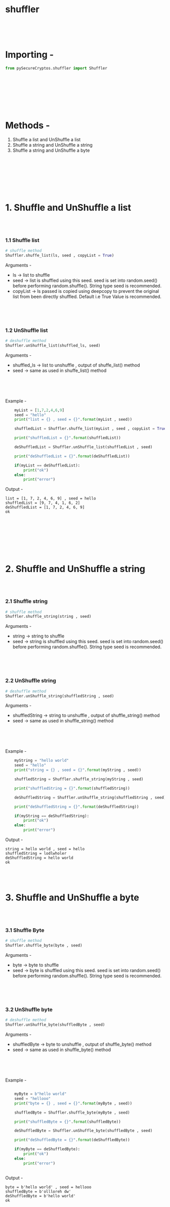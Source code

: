 
# shuffler

<br>
<br>
<br>

# Importing - 

``` python
from pySecureCryptos.shuffler import Shuffler
```

<br>
<br>
<br>
<br>
<br>
<br>

# Methods - 
1. Shuffle a list and UnShuffle a list
2. Shuffle a string and UnShuffle a string
2. Shuffle a string and UnShuffle a byte

<br>
<br>
<br>
<br>
<br>
<br>

# 1. Shuffle and UnShuffle a list

<br>
<br>

### 1.1 Shuffle list  

``` python
# shuffle method
Shuffler.shuffe_list(ls, seed , copyList = True)
```

Arguments - 

* ls -> list to shuffle
* seed -> list is shuffled using this seed. seed is set into random.seed() before performing random.shuffle(). String type seed is recommended.
* copyList -> ls passed is copied using deepcopy to prevent the original list from been directly shuffled. Default i.e True Value is recommended.

<br>
<br>
<br>

### 1.2 UnShuffle list 

``` python
# deshuffle method
Shuffler.unShuffle_list(shuffled_ls, seed)
```

Arguments - 

* shuffled_ls -> list to unshuffle , output of shuffe_list() method
* seed -> same as used in shuffe_list() method

<br>
<br>
<br>

Example - 

``` python
    myList = [1,7,2,4,6,9]
    seed = "hello"
    print("list = {} , seed = {}".format(myList , seed))

    shuffledList = Shuffler.shuffe_list(myList , seed , copyList = True)

    print("shuffledList = {}".format(shuffledList))

    deShuffledList = Shuffler.unShuffle_list(shuffledList , seed)

    print("deShuffledList = {}".format(deShuffledList))

    if(myList == deShuffledList):
        print("ok")
    else:
        print("error")
```

Output - 

``` shell
list = [1, 7, 2, 4, 6, 9] , seed = hello
shuffledList = [9, 7, 4, 1, 6, 2]
deShuffledList = [1, 7, 2, 4, 6, 9]
ok
```


<br>
<br>
<br>
<br>
<br>
<br>

# 2. Shuffle and UnShuffle a string

<br>
<br>

### 2.1 Shuffle string  

``` python
# shuffle method
Shuffler.shuffle_string(string , seed)
```

Arguments - 

* string -> string to shuffle
* seed -> string is shuffled using this seed. seed is set into random.seed() before performing random.shuffle(). String type seed is recommended.

<br>
<br>
<br>

### 2.2 UnShuffle string 

``` python
# deshuffle method
Shuffler.unShuffle_string(shuffledString , seed)
```

Arguments - 

* shuffledString -> string to unshuffle , output of shuffle_string() method
* seed -> same as used in shuffle_string() method

<br>
<br>
<br>

Example - 

``` python
    myString = "hello world"
    seed = "hello"
    print("string = {} , seed = {}".format(myString , seed))

    shuffledString = Shuffler.shuffle_string(myString , seed)

    print("shuffledString = {}".format(shuffledString))

    deShuffledString = Shuffler.unShuffle_string(shuffledString , seed)

    print("deShuffledString = {}".format(deShuffledString))

    if(myString == deShuffledString):
        print("ok")
    else:
        print("error")
```

Output - 

``` shell
string = hello world , seed = hello
shuffledString = lodlwholer 
deShuffledString = hello world
ok
```


<br>
<br>



# 3. Shuffle and UnShuffle a byte

<br>
<br>

### 3.1 Shuffle Byte  

``` python
# shuffle method
Shuffler.shuffle_byte(byte , seed)
```

Arguments - 

* byte -> byte to shuffle
* seed -> byte is shuffled using this seed. seed is set into random.seed() before performing random.shuffle(). String type seed is recommended.

<br>
<br>
<br>

### 3.2 UnShuffle byte 

``` python
# deshuffle method
Shuffler.unShuffle_byte(shuffledByte , seed)
```

Arguments - 

* shuffledByte -> byte to unshuffle , output of shuffle_byte() method
* seed -> same as used in shuffle_byte() method

<br>
<br>
<br>

Example - 

``` python

    myByte = b"hello world"
    seed = "hellooo"
    print("byte = {} , seed = {}".format(myByte , seed))

    shuffledByte = Shuffler.shuffle_byte(myByte , seed)

    print("shuffledByte = {}".format(shuffledByte))

    deShuffledByte = Shuffler.unShuffle_byte(shuffledByte , seed)

    print("deShuffledByte = {}".format(deShuffledByte))

    if(myByte == deShuffledByte):
        print("ok")
    else:
        print("error")
    
```

Output - 

``` shell
byte = b'hello world' , seed = hellooo
shuffledByte = b'ollloreh dw'
deShuffledByte = b'hello world'
ok
```


<br>
<br>
